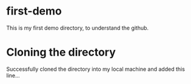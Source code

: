 # first-demo
This is my first demo directory, to understand the github.

# Cloning the directory
Successfully cloned the directory into my local machine  and added this line...